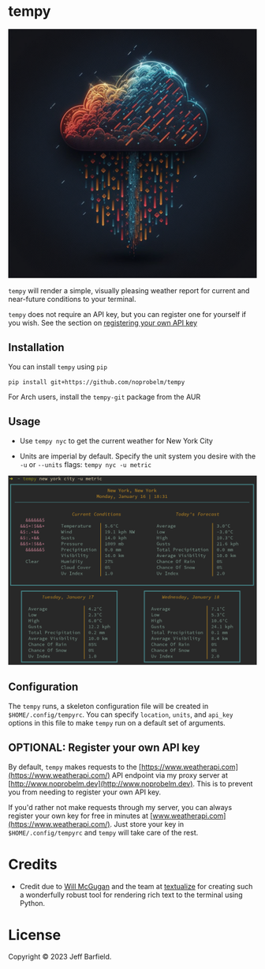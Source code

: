 # tempy

![tempy](tempy.png)

`tempy` will render a simple, visually pleasing weather report for current and near-future conditions to your terminal.

`tempy` does not require an API key, but you can register one for yourself if you wish. See the section on [registering your own API key](#api-key-registry)

## Installation

You can install `tempy` using `pip`

```
pip install git+https://github.com/noprobelm/tempy
```

For Arch users, install the `tempy-git` package from the AUR 

## Usage

- Use `tempy nyc` to get the current weather for New York City

- Units are imperial by default. Specify the unit system you desire with the `-u` or `--units` flags: `tempy nyc -u metric` 

![demo](demo.png)

## Configuration

The `tempy` runs, a skeleton configuration file will be created in `$HOME/.config/tempyrc`. You can specify `location`, `units`, and `api_key` options in this file to make `tempy` run on a default set of arguments. 

## <a name='api-key-registry'></a> OPTIONAL: Register your own API key

By default, `tempy` makes requests to the [https://www.weatherapi.com](https://www.weatherapi.com/) API endpoint via my proxy server at [http://www.noprobelm.dev](http://www.noprobelm.dev). This is to prevent you from needing to register your own API key. 

If you'd rather not make requests through my server, you can always register your own key for free in minutes at [www.weatherapi.com](https://www.weatherapi.com/). Just store your key in `$HOME/.config/tempyrc` and `tempy` will take care of the rest. 

# Credits

- Credit due to [Will McGugan](https://github.com/willmcgugan) and the team at [textualize](https://www.textualize.io/) for creating such a wonderfully robust tool for rendering rich text to the terminal using Python.

# License

Copyright © 2023 Jeff Barfield.

